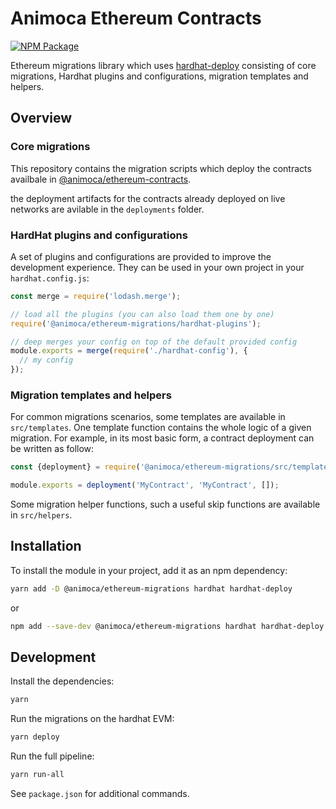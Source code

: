 # Animoca Ethereum Contracts

[![NPM Package](https://img.shields.io/npm/v/@animoca/ethereum-migrations.svg)](https://www.npmjs.org/package/@animoca/ethereum-migrations)

Ethereum migrations library which uses [hardhat-deploy](https://github.com/wighawag/hardhat-deploy) consisting of core migrations, Hardhat plugins and configurations, migration templates and helpers.

## Overview

### Core migrations

This repository contains the migration scripts which deploy the contracts availbale in [@animoca/ethereum-contracts](https://github.com/animoca/ethereum-contracts).

the deployment artifacts for the contracts already deployed on live networks are avilable in the `deployments` folder.

### HardHat plugins and configurations

A set of plugins and configurations are provided to improve the development experience. They can be used in your own project in your `hardhat.config.js`:

```javascript
const merge = require('lodash.merge');

// load all the plugins (you can also load them one by one)
require('@animoca/ethereum-migrations/hardhat-plugins');

// deep merges your config on top of the default provided config
module.exports = merge(require('./hardhat-config'), {
  // my config
});
```

### Migration templates and helpers

For common migrations scenarios, some templates are available in `src/templates`. One template function contains the whole logic of a given migration. For example, in its most basic form, a contract deployment can be written as follow:

```javascript
const {deployment} = require('@animoca/ethereum-migrations/src/templates/contracts');

module.exports = deployment('MyContract', 'MyContract', []);
```

Some migration helper functions, such a useful skip functions are available in `src/helpers`.

## Installation

To install the module in your project, add it as an npm dependency:

```bash
yarn add -D @animoca/ethereum-migrations hardhat hardhat-deploy
```

or

```bash
npm add --save-dev @animoca/ethereum-migrations hardhat hardhat-deploy
```

## Development

Install the dependencies:

```bash
yarn
```

Run the migrations on the hardhat EVM:

```bash
yarn deploy
```

Run the full pipeline:

```bash
yarn run-all
```

See `package.json` for additional commands.
